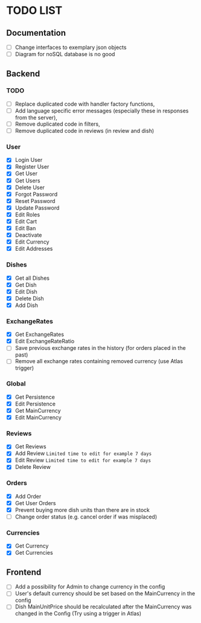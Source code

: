# TODO LIST
## Documentation

- [ ] Change interfaces to exemplary json objects
- [ ] Diagram for noSQL database is no good

## Backend
### TODO
- [ ] Replace duplicated code with handler factory functions,
- [ ] Add language specific error messages (especially these in responses from the server),
- [ ] Remove duplicated code in filters,
- [ ] Remove duplicated code in reviews (in review and dish)
 
### **User**

- [X] Login User
- [X] Register User
- [X] Get User
- [X] Get Users
- [X] Delete User
- [X] Forgot Password 
- [X] Reset Password
- [X] Update Password
- [X] Edit Roles
- [x] Edit Cart
- [X] Edit Ban
- [X] Deactivate
- [X] Edit Currency
- [x] Edit Addresses

### **Dishes**

- [X] Get all Dishes
- [X] Get Dish
- [X] Edit Dish
- [X] Delete Dish
- [X] Add Dish

### **ExchangeRates**

- [X] Get ExchangeRates
- [X] Edit ExchangeRateRatio
- [ ] Save previous exchange rates in the history (for orders placed in the past)
- [ ] Remove all exchange rates containing removed currency (use Atlas trigger)

### **Global**

- [X] Get Persistence
- [X] Edit Persistence
- [X] Get MainCurrency
- [X] Edit MainCurrency
 
### **Reviews**

- [X] Get Reviews
- [X] Add Review `Limited time to edit for example 7 days`
- [X] Edit Review `Limited time to edit for example 7 days`
- [X] Delete Review

### **Orders**

- [X] Add Order
- [X] Get User Orders
- [X] Prevent buying more dish units than there are in stock
- [ ] Change order status (e.g. cancel order if was misplaced)

### **Currencies**

- [X] Get Currency 
- [X] Get Currencies

## Frontend

- [ ] Add a possibility for Admin to change currency in the config
- [ ] User's default currency should be set based on the MainCurrency in the config
- [ ] Dish MainUnitPrice should be recalculated after the MainCurrency was changed in the Config (Try using a trigger in Atlas)
